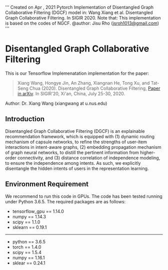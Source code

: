 '''
Created on Apr , 2021
Pytorch Implementation of Disentangled Graph Collaborative Filtering (DGCF) model in:
Wang Xiang et al. Disentangled Graph Collaborative Filtering. In SIGIR 2020.
Note that: This implementation is based on the codes of NGCF.
@author: Jisu Rho (jsroh1013@gmail.com)
'''

# Disentangled Graph Collaborative Filtering
This is our Tensorflow Implemenatation implementation for the paper:

>Xiang Wang, Hongye Jin, An Zhang, Xiangnan He, Tong Xu, and Tat-Seng Chua (2020). Disentangled Graph Collaborative Filtering, [Paper in arXiv](https://arxiv.org/abs/2007.01764). In SIGIR'20, Xi'an, China, July 25-30, 2020.

Author: Dr. Xiang Wang (xiangwang at u.nus.edu)

## Introduction
Disentangled Graph Collaborative Filtering (DGCF) is an explainable recommendation framework, which is equipped with (1) dynamic routing mechanism of capsule networks, to refine the strengths of user-item interactions in intent-aware graphs, (2) embedding propagation mechanism of graph neural networks, to distill the pertinent information from higher-order connectivity, and (3) distance correlation of independence modeling, to ensure the independence among intents. As such, we explicitly disentangle the hidden intents of users in the representation learning.

## Environment Requirement
We recommend to run this code in GPUs. The code has been tested running under Python 3.6.5. The required packages are as follows:
* tensorflow_gpu == 1.14.0
* numpy == 1.14.3
* scipy == 1.1.0
* sklearn == 0.19.1
-----------------------------------------------------------------
* python == 3.6.5
* torch == 1.4.0
* scipy == 1.5.4
* numpy == 1.16.1
* sklear == 0.24.1


